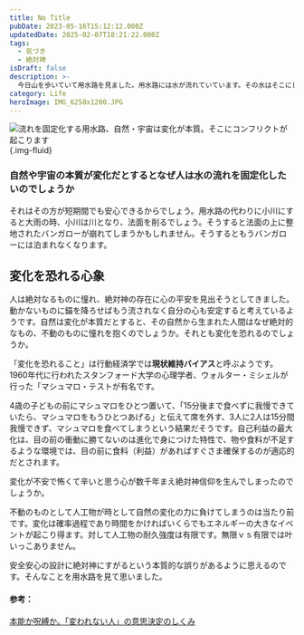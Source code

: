 ```yaml
---
title: No Title
pubDate: 2023-05-16T15:12:12.000Z
updatedDate: 2025-02-07T18:21:22.000Z
tags:
  - 気づき
  - 絶対神
isDraft: false
description: >-
  今日山を歩いていて用水路を見ました。用水路には水が流れていています。その水はそこにしか流れないようにデザインされています。自然の本質は移ろいです。なのに流れを変えない用水路。この対比が面白いと思いました。自然や宇宙は開闢以来一度たりとも止まったことはありません。ではなぜ人は水を固定化するのでしょうか。
category: Life
heroImage: IMG_6258x1200.JPG
---
```


![流れを固定化する用水路、自然・宇宙は変化が本質。そこにコンフリクトが起こります](https://object-storage.tyo2.conoha.io/v1/nc_.../blog-astro-assets/IMG_6258x1200.JPG){.img-fluid}



### 自然や宇宙の本質が変化だとするとなぜ人は水の流れを固定化したいのでしょうか

それはその方が短期間でも安心できるからでしょう。用水路の代わりに小川にすると大雨の時、小川は川となり、法面を削るでしょう。そうすると法面の上に整地されたバンガローが崩れてしまうかもしれません。そうするともうバンガローには泊まれなくなります。



## 変化を恐れる心象

人は絶対なるものに憧れ、絶対神の存在に心の平安を見出そうとしてきました。動かないものに錨を降ろせばもう流されなく自分の心も安定すると考えているようです。自然は変化が本質だとすると、その自然から生まれた人間はなぜ絶対的なもの、不動のものに憧れを抱くのでしょうか。それとも変化を恐れるのでしょうか。

「変化を恐れること」は行動経済学では**現状維持バイアス**と呼ぶようです。1960年代に行われたスタンフォード大学の心理学者、ウォルター・ミシェルが行った「マシュマロ・テストが有名です。

4歳の子どもの前にマシュマロをひとつ置いて、「15分後まで食べずに我慢できていたら、マシュマロをもうひとつあげる」と伝えて席を外す、3人に2人は15分間我慢できず、マシュマロを食べてしまうという結果だそうです。自己利益の最大化は、目の前の衝動に勝てないのは進化で身につけた特性で、物や食料が不足するような環境では、目の前に食料（利益）があればすぐさま確保するのが適応的だとされます。

変化が不安で怖くて辛いと思う心が数千年まえ絶対神信仰を生んでしまったのでしょうか。

不動のものとして人工物が時として自然の変化の力に負けてしまうのは当たり前です。変化は確率過程であり時間をかければいくらでもエネルギーの大きなイベントが起こり得ます。対して人工物の耐久強度は有限です。無限ｖｓ有限では叶いっこありません。

安全安心の設計に絶対神にすがるという本質的な誤りがあるように思えるのです。そんなことを用水路を見て思いました。



#### 参考：

[本能か呪縛か。「変われない人」の意思決定のしくみ](https://newspicks.com/news/1969540/body/)

